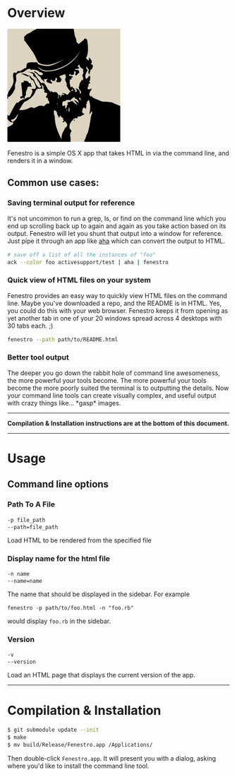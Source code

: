 # Overview

![fenestro icon](https://raw.githubusercontent.com/masukomi/fenestro/master/Fenestro/fenestro.iconset/icon_256x256.png)


Fenestro is a simple OS X app that takes HTML in via the command line, and
renders it in a window. 

## Common use cases:

### Saving terminal output for reference
It's not uncommon to run a grep, ls, or find on the command line which you end
up scrolling back up to again and again as you take action based on its output.
Fenestro will let you shunt that output into a window for reference. Just pipe
it through an app like [aha](https://github.com/theZiz/aha) which can convert
the output to HTML.

```bash
# save off a list of all the instances of "foo"
ack --color foo activesupport/test | aha | fenestro
```

### Quick view of HTML files on your system
Fenestro provides an easy way to quickly view HTML files on the command line. 
Maybe you've downloaded a repo, and the README is in HTML. Yes, you could do 
this with your web browser. Fenestro keeps it from opening as yet another tab in
one of your 20 windows spread across 4 desktops with 30 tabs each. ;)

```bash
fenestro --path path/to/README.html
```

### Better tool output

The deeper you go down the rabbit hole of command line awesomeness, the more
powerful your tools become. The more powerful your tools become the more poorly
suited the terminal is to outputting the details. Now your command line tools
can create visually complex, and useful output with crazy things like... \*gasp\*
images.

----

**Compilation & Installation instructions are at the bottom of this document.**

-----
# Usage
## Command line options

### Path To A File 
	-p file_path
	--path=file_path

Load HTML to be rendered from the specified file

### Display name for the html file
	-n name
	--name=name

The name that should be displayed in the sidebar. For example

	fenestro -p path/to/foo.html -n "foo.rb"

would display `foo.rb` in the sidebar.

### Version
	-v
	--version

Load an HTML page that displays the current version of the app.

----
# Compilation & Installation

```bash
$ git submodule update --init
$ make
$ mv build/Release/Fenestro.app /Applications/
```

Then double-click `Fenestro.app`. It will present you with a dialog, asking
where you'd like to install the command line tool.
